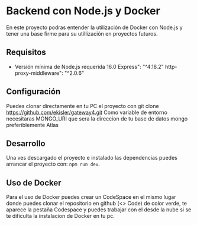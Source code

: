# Backend con Node.js y Docker

En este proyecto podras entender la utilización de Docker con Node.js y tener una base firme para su utillización en proyectos futuros.

## Requisitos

- Versión mínima de Node.js requerida 16.0
      Express": "^4.18.2"
      http-proxy-middleware": "^2.0.6"
  
## Configuración

Puedes clonar directamente en tu PC el proyecto con git clone https://github.com/ekisler/gateway4.git
Como variable de entorno necesitaras MONGO_URI que sera la direccion de tu base de datos mongo preferiblemente Atlas

## Desarrollo
Una ves descargado el proyecto e instalado las dependencias puedes arrancar el proyecto con:  `npm run dev`.

## Uso de Docker

Para el uso de Docker puedes crear un CodeSpace en el mismo lugar donde puedes clonar el repositorio en github (<> Code) de color verde, te aparece la pestaña Codespace y puedes 
trabajar con el desde la nube si se te dificulta la instalacion de Docker en tu pc.

